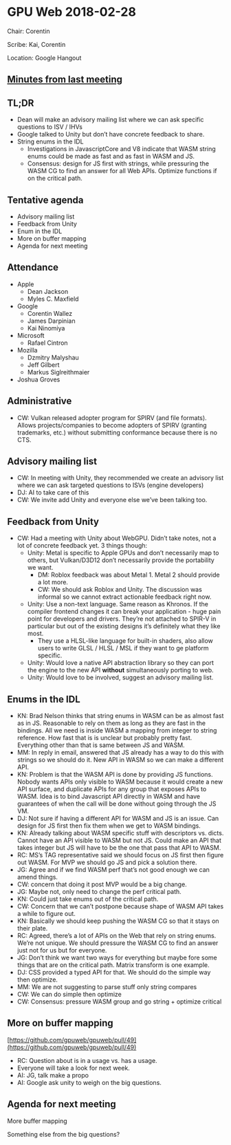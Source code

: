 

# GPU Web 2018-02-28

Chair: Corentin

Scribe: Kai, Corentin

Location: Google Hangout


## [Minutes from last meeting](https://docs.google.com/document/d/14pOr079LgAf2WrKI7IqffUguvWiFa5hut1BFz1h85gM)


## TL;DR



* Dean will make an advisory mailing list where we can ask specific questions to ISV / IHVs
* Google talked to Unity but don’t have concrete feedback to share.
* String enums in the IDL
    * Investigations in JavascriptCore and V8 indicate that WASM string enums could be made as fast and as fast in WASM and JS.
    * Consensus: design for JS first with strings, while pressuring the WASM CG to find an answer for all Web APIs. Optimize functions if on the critical path.


## Tentative agenda



* Advisory mailing list
* Feedback from Unity
* Enum in the IDL
* More on buffer mapping
* Agenda for next meeting


## Attendance



* Apple
    * Dean Jackson
    * Myles C. Maxfield
* Google
    * Corentin Wallez
    * James Darpinian
    * Kai Ninomiya
* Microsoft
    * Rafael Cintron
* Mozilla
    * Dzmitry Malyshau
    * Jeff Gilbert
    * Markus Siglreithmaier
* Joshua Groves


## Administrative



* CW: Vulkan released adopter program for SPIRV (and file formats). Allows projects/companies to become adopters of SPIRV (granting trademarks, etc.) without submitting conformance because there is no CTS.


## Advisory mailing list



* CW: In meeting with Unity, they recommended we create an advisory list where we can ask targeted questions to ISVs (engine developers)
* DJ: AI to take care of this
* CW: We invite add Unity and everyone else we’ve been talking too.


## Feedback from Unity



* CW: Had a meeting with Unity about WebGPU. Didn’t take notes, not a lot of concrete feedback yet. 3 things though:
    * Unity: Metal is specific to Apple GPUs and don’t necessarily map to others, but Vulkan/D3D12 don’t necessarily provide the portability we want.
        * DM: Roblox feedback was about Metal 1. Metal 2 should provide a lot more.
        * CW: We should ask Roblox and Unity. The discussion was informal so we cannot extract actionable feedback right now.
    * Unity: Use a non-text language. Same reason as Khronos. If the compiler frontend changes it can break your application - huge pain point for developers and drivers. They’re not attached to SPIR-V in particular but out of the existing designs it’s definitely what they like most.
        * They use a HLSL-like language for built-in shaders, also allow users to write GLSL / HLSL / MSL if they want to ge platform specific.
    * Unity: Would love a native API abstraction library so they can port the engine to the new API **without** simultaneously porting to web.
    * Unity: Would love to be involved, suggest an advisory mailing list.


## Enums in the IDL



* KN: Brad Nelson thinks that string enums in WASM can be as almost fast as in JS. Reasonable to rely on them as long as they are fast in the bindings. All we need is inside WASM a mapping from integer to string reference. How fast that is is unclear but probably pretty fast. Everything other than that is same between JS and WASM.
* MM: In reply in email, answered that JS already has a way to do this with strings so we should do it. New API in WASM so we can make a different API.
* KN: Problem is that the WASM API is done by providing JS functions. Nobody wants APIs only visible to WASM because it would create a new API surface, and duplicate APIs for any group that exposes APIs to WASM. Idea is to bind Javascript API directly in WASM and have guarantees of when the call will be done without going through the JS VM.
* DJ: Not sure if having a different API for WASM and JS is an issue. Can design for JS first then fix them when we get to WASM bindings.
* KN: Already talking about WASM specific stuff with descriptors vs. dicts. Cannot have an API visible to WASM but not JS. Could make an API that takes integer but JS will have to be the one that pass that API to WASM.
* RC: MS’s TAG representative said we should focus on JS first then figure out WASM. For MVP we should go JS and pick a solution there.
* JG: Agree and if we find WASM perf that’s not good enough we can amend things.
* CW: concern that doing it post MVP would be a big change.
* JG: Maybe not, only need to change the perf critical path.
* KN: Could just take enums out of the critical path.
* CW: Concern that we can’t postpone because shape of WASM API takes a while to figure out.
* KN: Basically we should keep pushing the WASM CG so that it stays on their plate.
* RC: Agreed, there’s a lot of APIs on the Web that rely on string enums. We’re not unique. We should pressure the WASM CG to find an answer just not for us but for everyone.
* JG: Don’t think we want two ways for everything but maybe fore some things that are on the critical path. Matrix transform is one example.
* DJ: CSS provided a typed API for that. We should do the simple way then optimize.
* MM: We are not suggesting to parse stuff only string compares
* CW: We can do simple then optimize 
* CW: Consensus: pressure WASM group and go string + optimize critical


## More on buffer mapping

[https://github.com/gpuweb/gpuweb/pull/49](https://github.com/gpuweb/gpuweb/pull/49)



* RC: Question about is in a usage vs. has a usage.
* Everyone will take a look for next week.
* AI: JG, talk make a propo
* AI: Google ask unity to weigh on the big questions.


## Agenda for next meeting

More buffer mapping

Something else from the big questions?
